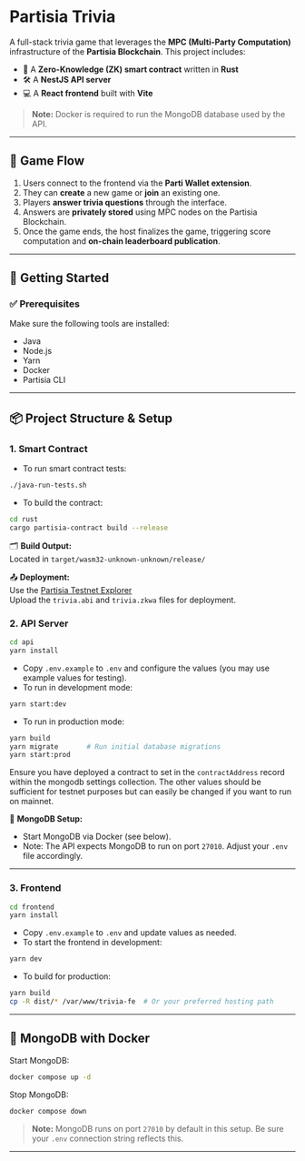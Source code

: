 # Partisia Trivia

A full-stack trivia game that leverages the **MPC (Multi-Party Computation)** infrastructure of the **Partisia Blockchain**. This project includes:

- 🧠 A **Zero-Knowledge (ZK) smart contract** written in **Rust**
- 🛠 A **NestJS API server**
- 💻 A **React frontend** built with **Vite**

> **Note:** Docker is required to run the MongoDB database used by the API.

---

## 🧩 Game Flow

1. Users connect to the frontend via the **Parti Wallet extension**.
2. They can **create** a new game or **join** an existing one.
3. Players **answer trivia questions** through the interface.
4. Answers are **privately stored** using MPC nodes on the Partisia Blockchain.
5. Once the game ends, the host finalizes the game, triggering score computation and **on-chain leaderboard publication**.

---

## 🚀 Getting Started

### ✅ Prerequisites

Make sure the following tools are installed:

- Java
- Node.js
- Yarn
- Docker
- Partisia CLI

---

## 📦 Project Structure & Setup

### 1. Smart Contract

- To run smart contract tests:

```bash
./java-run-tests.sh
```

- To build the contract:

```bash
cd rust
cargo partisia-contract build --release
```

🗂 **Build Output:**  
Located in `target/wasm32-unknown-unknown/release/`

📤 **Deployment:**  
Use the [Partisia Testnet Explorer](https://browser.testnet.partisiablockchain.com/contracts/deploy)  
Upload the `trivia.abi` and `trivia.zkwa` files for deployment.

### 2. API Server

```bash
cd api
yarn install
```

- Copy `.env.example` to `.env` and configure the values (you may use example values for testing).
- To run in development mode:

```bash
yarn start:dev
```

- To run in production mode:

```bash
yarn build
yarn migrate       # Run initial database migrations
yarn start:prod
```

Ensure you have deployed a contract to set in the `contractAddress` record within the mongodb settings collection. The other values should be sufficient for testnet purposes but can easily be changed if you want to run on mainnet.

🔧 **MongoDB Setup:**

- Start MongoDB via Docker (see below).
- Note: The API expects MongoDB to run on port `27010`. Adjust your `.env` file accordingly.

---

### 3. Frontend

```bash
cd frontend
yarn install
```

- Copy `.env.example` to `.env` and update values as needed.
- To start the frontend in development:

```bash
yarn dev
```

- To build for production:

```bash
yarn build
cp -R dist/* /var/www/trivia-fe  # Or your preferred hosting path
```

---

## 🐳 MongoDB with Docker

Start MongoDB:

```bash
docker compose up -d
```

Stop MongoDB:

```bash
docker compose down
```

> **Note:** MongoDB runs on port `27010` by default in this setup. Be sure your `.env` connection string reflects this.

---

